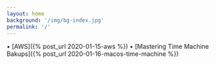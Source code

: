 ```yaml
---
layout: home
background: '/img/bg-index.jpg'
permalink: '/'
---
```


<!-- [Test page]({% post_url 2020-01-01-test %}) -->
• 
[AWS]({% post_url 2020-01-15-aws %})
•
[Mastering Time Machine Bakups]({% post_url 2020-01-16-macos-time-machine %})
